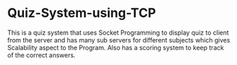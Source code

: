 # Quiz-System-using-TCP

This is a quiz system that uses Socket Programming to display quiz to client from the server and has many sub servers for different subjects which gives Scalability aspect to the Program. Also has a scoring system to keep track of the correct answers.
